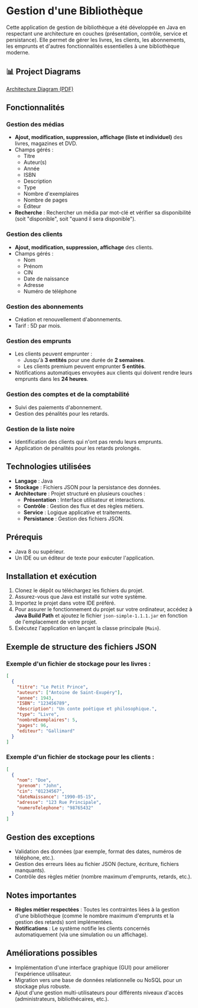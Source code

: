 # Gestion d'une Bibliothèque

Cette application de gestion de bibliothèque a été développée en Java en respectant une architecture en couches (présentation, contrôle, service et persistance). Elle permet de gérer les livres, les clients, les abonnements, les emprunts et d'autres fonctionnalités essentielles à une bibliothèque moderne.
## 📊 Project Diagrams
[Architecture Diagram (PDF)](docs/diagramme_class_commentaires.pdf)


## Fonctionnalités

### Gestion des médias
- **Ajout, modification, suppression, affichage (liste et individuel)** des livres, magazines et DVD.
- Champs gérés : 
  - Titre
  - Auteur(s)
  - Année
  - ISBN
  - Description
  - Type
  - Nombre d'exemplaires
  - Nombre de pages
  - Éditeur
- **Recherche** : Rechercher un média par mot-clé et vérifier sa disponibilité (soit "disponible", soit "quand il sera disponible").

### Gestion des clients
- **Ajout, modification, suppression, affichage** des clients.
- Champs gérés :
  - Nom
  - Prénom
  - CIN
  - Date de naissance
  - Adresse
  - Numéro de téléphone

### Gestion des abonnements
- Création et renouvellement d'abonnements.
- Tarif : 5D par mois.

### Gestion des emprunts
- Les clients peuvent emprunter :
  - Jusqu'à **3 entités** pour une durée de **2 semaines**.
  - Les clients premium peuvent emprunter **5 entités**.
- Notifications automatiques envoyées aux clients qui doivent rendre leurs emprunts dans les **24 heures**.

### Gestion des comptes et de la comptabilité
- Suivi des paiements d'abonnement.
- Gestion des pénalités pour les retards.

### Gestion de la liste noire
- Identification des clients qui n'ont pas rendu leurs emprunts.
- Application de pénalités pour les retards prolongés.

## Technologies utilisées
- **Langage** : Java
- **Stockage** : Fichiers JSON pour la persistance des données.
- **Architecture** : Projet structuré en plusieurs couches :
  - **Présentation** : Interface utilisateur et interactions.
  - **Contrôle** : Gestion des flux et des règles métiers.
  - **Service** : Logique applicative et traitements.
  - **Persistance** : Gestion des fichiers JSON.

## Prérequis
- Java 8 ou supérieur.
- Un IDE ou un éditeur de texte pour exécuter l'application.

## Installation et exécution
1. Clonez le dépôt ou téléchargez les fichiers du projet.
2. Assurez-vous que Java est installé sur votre système.
3. Importez le projet dans votre IDE préféré.
4. Pour assurer le fonctionnement du projet sur votre ordinateur, accédez à **Java Build Path** et ajoutez le fichier `json-simple-1.1.1.jar` en fonction de l'emplacement de votre projet.
5. Exécutez l'application en lançant la classe principale (`Main`).

## Exemple de structure des fichiers JSON

### Exemple d'un fichier de stockage pour les livres :
```json
[
  {
    "titre": "Le Petit Prince",
    "auteurs": ["Antoine de Saint-Exupéry"],
    "annee": 1943,
    "ISBN": "123456789",
    "description": "Un conte poétique et philosophique.",
    "type": "Livre",
    "nombreExemplaires": 5,
    "pages": 96,
    "editeur": "Gallimard"
  }
]
```

### Exemple d'un fichier de stockage pour les clients :
```json
[
  {
    "nom": "Doe",
    "prenom": "John",
    "cin": "01234567",
    "dateNaissance": "1990-05-15",
    "adresse": "123 Rue Principale",
    "numeroTelephone": "98765432"
  }
]
```

## Gestion des exceptions
- Validation des données (par exemple, format des dates, numéros de téléphone, etc.).
- Gestion des erreurs liées au fichier JSON (lecture, écriture, fichiers manquants).
- Contrôle des règles métier (nombre maximum d'emprunts, retards, etc.).

## Notes importantes
- **Règles métier respectées** : Toutes les contraintes liées à la gestion d'une bibliothèque (comme le nombre maximum d'emprunts et la gestion des retards) sont implémentées.
- **Notifications** : Le système notifie les clients concernés automatiquement (via une simulation ou un affichage).

## Améliorations possibles
- Implémentation d'une interface graphique (GUI) pour améliorer l'expérience utilisateur.
- Migration vers une base de données relationnelle ou NoSQL pour un stockage plus robuste.
- Ajout d'une gestion multi-utilisateurs pour différents niveaux d'accès (administrateurs, bibliothécaires, etc.).

